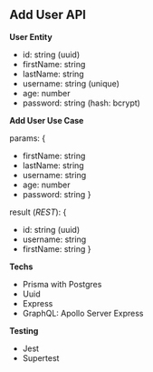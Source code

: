 ## Add User API

**User Entity**

- id: string (uuid)
- firstName: string
- lastName: string
- username: string (unique)
- age: number
- password: string (hash: bcrypt)

**Add User Use Case**

params: {
  - firstName: string
  - lastName: string
  - username: string
  - age: number
  - password: string
}

result (*REST*): {
  - id: string (uuid)
  - username: string
  - firstName: string
}

**Techs**

- Prisma with Postgres
- Uuid
- Express
- GraphQL: Apollo Server Express

**Testing**

- Jest
- Supertest